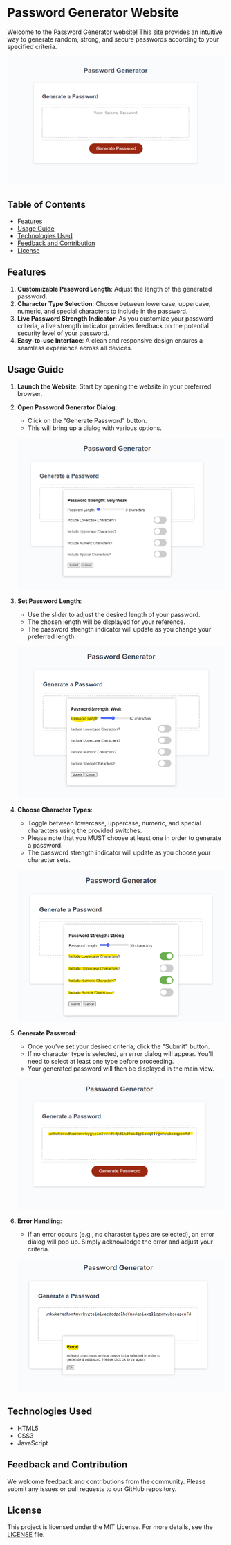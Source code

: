 # Password Generator Website

Welcome to the Password Generator website! This site provides an intuitive way to generate random, strong, and secure passwords according to your specified criteria.

![Main Page Screenshot](./assets/images/screenshot-main.png)

## Table of Contents
- [Features](#features)
- [Usage Guide](#usage-guide)
- [Technologies Used](#technologies-used)
- [Feedback and Contribution](#feedback-and-contribution)
- [License](#license)

## Features

1. **Customizable Password Length**: Adjust the length of the generated password.
2. **Character Type Selection**: Choose between lowercase, uppercase, numeric, and special characters to include in the password.
3. **Live Password Strength Indicator**: As you customize your password criteria, a live strength indicator provides feedback on the potential security level of your password.
4. **Easy-to-use Interface**: A clean and responsive design ensures a seamless experience across all devices.

## Usage Guide

1. **Launch the Website**: Start by opening the website in your preferred browser.
2. **Open Password Generator Dialog**:
    - Click on the "Generate Password" button.
    - This will bring up a dialog with various options.

    ![Dialog Screenshot](./assets/images/screenshot-dialog.png)

3. **Set Password Length**:
    - Use the slider to adjust the desired length of your password.
    - The chosen length will be displayed for your reference.
    - The password strength indicator will update as you change your preferred length.

    ![Set Length Screenshot](./assets/images/screenshot-length.png)

4. **Choose Character Types**:
    - Toggle between lowercase, uppercase, numeric, and special characters using the provided switches.
    - Please note that you MUST choose at least one in order to generate a password.
    - The password strength indicator will update as you choose your character sets.

    ![Set Type Screenshot](./assets/images/screenshot-type.png)

5. **Generate Password**:
    - Once you've set your desired criteria, click the "Submit" button.
    - If no character type is selected, an error dialog will appear. You'll need to select at least one type before proceeding.
    - Your generated password will then be displayed in the main view.

    ![Set Password Screenshot](./assets/images/screenshot-password.png)

6. **Error Handling**:
    - If an error occurs (e.g., no character types are selected), an error dialog will pop up. Simply acknowledge the error and adjust your criteria.

    ![Set Error Screenshot](./assets/images/screenshot-error.png)


## Technologies Used

- HTML5
- CSS3
- JavaScript

## Feedback and Contribution

We welcome feedback and contributions from the community. Please submit any issues or pull requests to our GitHub repository.

## License

This project is licensed under the MIT License. For more details, see the [LICENSE](./LICENSE) file.
